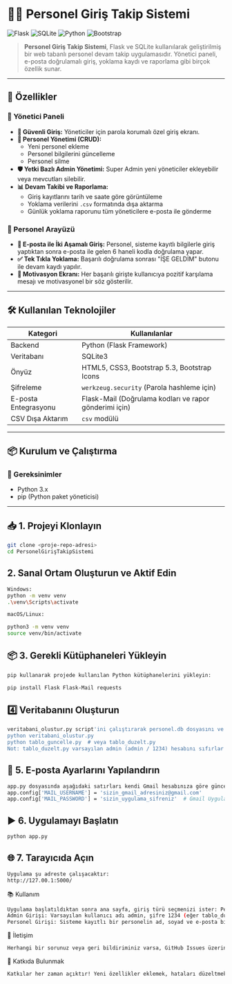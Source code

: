 # 🧑‍💼 Personel Giriş Takip Sistemi

![Flask](https://img.shields.io/badge/Flask-000000?style=for-the-badge&logo=flask&logoColor=white)
![SQLite]( https://img.shields.io/badge/SQLite-00385C?style=for-the-badge&logo=sqlite&logoColor=white)
![Python]( https://img.shields.io/badge/Python-3776AB?style=for-the-badge&logo=python&logoColor=white)
![Bootstrap]( https://img.shields.io/badge/Bootstrap-563D7C?style=for-the-badge&logo=bootstrap&logoColor=white)

> **Personel Giriş Takip Sistemi**, Flask ve SQLite kullanılarak geliştirilmiş bir web tabanlı personel devam takip uygulamasıdır. Yönetici paneli, e-posta doğrulamalı giriş, yoklama kaydı ve raporlama gibi birçok özellik sunar.

---

## 🌟 Özellikler

### 👑 Yönetici Paneli
- **🔑 Güvenli Giriş:** Yöneticiler için parola korumalı özel giriş ekranı.
- **👥 Personel Yönetimi (CRUD):**
  - Yeni personel ekleme
  - Personel bilgilerini güncelleme
  - Personel silme
- **🛡️ Yetki Bazlı Admin Yönetimi:** Super Admin yeni yöneticiler ekleyebilir veya mevcutları silebilir.
- **📊 Devam Takibi ve Raporlama:**
  - Giriş kayıtlarını tarih ve saate göre görüntüleme
  - Yoklama verilerini `.csv` formatında dışa aktarma
  - Günlük yoklama raporunu tüm yöneticilere e-posta ile gönderme

### 👤 Personel Arayüzü
- **🔐 E-posta ile İki Aşamalı Giriş:** Personel, sisteme kayıtlı bilgilerle giriş yaptıktan sonra e-posta ile gelen 6 haneli kodla doğrulama yapar.
- **✅ Tek Tıkla Yoklama:** Başarılı doğrulama sonrası "İŞE GELDİM" butonu ile devam kaydı yapılır.
- **💖 Motivasyon Ekranı:** Her başarılı girişte kullanıcıya pozitif karşılama mesajı ve motivasyonel bir söz gösterilir.

---

## 🛠️ Kullanılan Teknolojiler

| Kategori         | Kullanılanlar                                                                 |
|------------------|-------------------------------------------------------------------------------|
| Backend          | Python (Flask Framework)                                                      |
| Veritabanı       | SQLite3                                                                       |
| Önyüz            | HTML5, CSS3, Bootstrap 5.3, Bootstrap Icons                                   |
| Şifreleme        | `werkzeug.security` (Parola hashleme için)                                    |
| E-posta Entegrasyonu | Flask-Mail (Doğrulama kodları ve rapor gönderimi için)                 |
| CSV Dışa Aktarım | `csv` modülü                                                                  |

---

## 📦 Kurulum ve Çalıştırma

### 🧰 Gereksinimler

- Python 3.x
- pip (Python paket yöneticisi)

---

##  📥 1. Projeyi Klonlayın

```bash
git clone <proje-repo-adresi>
cd PersonelGirişTakipSistemi
````

## 2. Sanal Ortam Oluşturun ve Aktif Edin
```bash
Windows:
python -m venv venv
.\venv\Scripts\activate

macOS/Linux:

python3 -m venv venv
source venv/bin/activate
````


## 📦 3. Gerekli Kütüphaneleri Yükleyin
```bash
pip kullanarak projede kullanılan Python kütüphanelerini yükleyin:

pip install Flask Flask-Mail requests
````

## 4️⃣ Veritabanını Oluşturun
```bash
veritabani_olustur.py script'ini çalıştırarak personel.db dosyasını ve gerekli tabloları oluşturun. Bu script, aynı zamanda varsayılan yönetici hesabını da oluşturur.
python veritabani_olustur.py
python tablo_guncelle.py  # veya tablo_duzelt.py
Not: tablo_duzelt.py varsayılan admin (admin / 1234) hesabını sıfırlar ve e-posta alanını ekler. 
````

## 📨 5. E-posta Ayarlarını Yapılandırın
```bash
app.py dosyasında aşağıdaki satırları kendi Gmail hesabınıza göre güncelleyin:
app.config['MAIL_USERNAME'] = 'sizin_gmail_adresiniz@gmail.com'
app.config['MAIL_PASSWORD'] = 'sizin_uygulama_sifreniz'  # Gmail Uygulama Şifresi
````
## ▶️ 6. Uygulamayı Başlatın
```bash
python app.py
```

## 🌐 7. Tarayıcıda Açın
```bash
Uygulama şu adreste çalışacaktır:
http://127.00.1:5000/
```


📚 Kullanım
```bash
Uygulama başlatıldıktan sonra ana sayfa, giriş türü seçmenizi ister: Personel Girişi veya Admin Girişi .
Admin Girişi: Varsayılan kullanıcı adı admin, şifre 1234 (eğer tablo_duzelt.py çalıştırıldıysa).
Personel Girişi: Sisteme kayıtlı bir personelin ad, soyad ve e-posta bilgileri ile giriş yapabilir. Doğrulama için e-postasına gönderilen 6 haneli kodu girmelidir.
```

📧 İletişim
```bash
Herhangi bir sorunuz veya geri bildiriminiz varsa, GitHub Issues üzerinden bize ulaşabilirsiniz.
```
🙌 Katkıda Bulunmak
```bash
Katkılar her zaman açıktır! Yeni özellikler eklemek, hataları düzeltmek veya performansı artırmak için çekme istekleri (Pull Request) göndermekten çekinmeyin.
```







